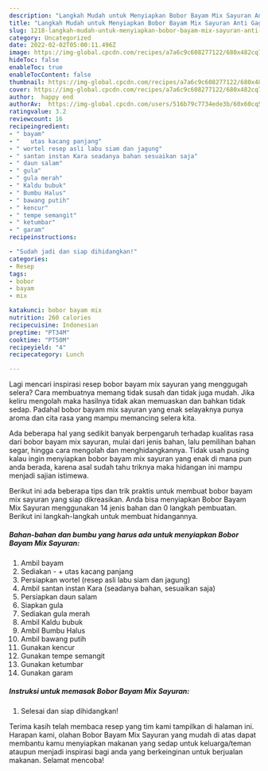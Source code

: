 ```yaml
---
description: "Langkah Mudah untuk Menyiapkan Bobor Bayam Mix Sayuran Anti Gagal"
title: "Langkah Mudah untuk Menyiapkan Bobor Bayam Mix Sayuran Anti Gagal"
slug: 1218-langkah-mudah-untuk-menyiapkan-bobor-bayam-mix-sayuran-anti-gagal
category: Uncategorized
date: 2022-02-02T05:00:11.496Z
image: https://img-global.cpcdn.com/recipes/a7a6c9c608277122/680x482cq70/bobor-bayam-mix-sayuran-foto-resep-utama.jpg
hideToc: false
enableToc: true
enableTocContent: false
thumbnail: https://img-global.cpcdn.com/recipes/a7a6c9c608277122/680x482cq70/bobor-bayam-mix-sayuran-foto-resep-utama.jpg
cover: https://img-global.cpcdn.com/recipes/a7a6c9c608277122/680x482cq70/bobor-bayam-mix-sayuran-foto-resep-utama.jpg
author:  happy end
authorAv:  https://img-global.cpcdn.com/users/516b79c7734ede3b/60x60cq50/avatar.jpg
ratingvalue: 3.2
reviewcount: 16
recipeingredient:
- " bayam"
- "   utas kacang panjang"
- " wortel resep asli labu siam dan jagung"
- " santan instan Kara seadanya bahan sesuaikan saja"
- " daun salam"
- " gula"
- " gula merah"
- " Kaldu bubuk"
- " Bumbu Halus"
- " bawang putih"
- " kencur"
- " tempe semangit"
- " ketumbar"
- " garam"
recipeinstructions:

- "Sudah jadi dan siap dihidangkan!"
categories:
- Resep
tags:
- bobor
- bayam
- mix

katakunci: bobor bayam mix 
nutrition: 260 calories
recipecuisine: Indonesian
preptime: "PT34M"
cooktime: "PT50M"
recipeyield: "4"
recipecategory: Lunch

---
```



Lagi mencari inspirasi resep bobor bayam mix sayuran yang menggugah selera? Cara membuatnya memang tidak susah dan tidak juga mudah. Jika keliru mengolah maka hasilnya tidak akan memuaskan dan bahkan tidak sedap. Padahal bobor bayam mix sayuran yang enak selayaknya punya aroma dan cita rasa yang mampu memancing selera kita.


Ada beberapa hal yang sedikit banyak berpengaruh terhadap kualitas rasa dari bobor bayam mix sayuran, mulai dari jenis bahan, lalu pemilihan bahan segar, hingga cara mengolah dan menghidangkannya. Tidak usah pusing kalau ingin menyiapkan bobor bayam mix sayuran yang enak di mana pun anda berada, karena asal sudah tahu triknya maka hidangan ini mampu menjadi sajian istimewa.




Berikut ini ada beberapa tips dan trik praktis untuk membuat bobor bayam mix sayuran yang siap dikreasikan. Anda bisa menyiapkan Bobor Bayam Mix Sayuran menggunakan 14 jenis bahan dan 0 langkah pembuatan. Berikut ini langkah-langkah untuk membuat hidangannya.

<!--inarticleads1-->

##### Bahan-bahan dan bumbu yang harus ada untuk menyiapkan Bobor Bayam Mix Sayuran:

1. Ambil  bayam
1. Sediakan  - + utas kacang panjang
1. Persiapkan  wortel (resep asli labu siam dan jagung)
1. Ambil  santan instan Kara (seadanya bahan, sesuaikan saja)
1. Persiapkan  daun salam
1. Siapkan  gula
1. Sediakan  gula merah
1. Ambil  Kaldu bubuk
1. Ambil  Bumbu Halus
1. Ambil  bawang putih
1. Gunakan  kencur
1. Gunakan  tempe semangit
1. Gunakan  ketumbar
1. Gunakan  garam




<!--inarticleads2-->

##### Instruksi untuk memasak Bobor Bayam Mix Sayuran:


1. Selesai dan siap dihidangkan!



Terima kasih telah membaca resep yang tim kami tampilkan di halaman ini. Harapan kami, olahan Bobor Bayam Mix Sayuran yang mudah di atas dapat membantu kamu menyiapkan makanan yang sedap untuk keluarga/teman ataupun menjadi inspirasi bagi anda yang berkeinginan untuk berjualan makanan. Selamat mencoba!
